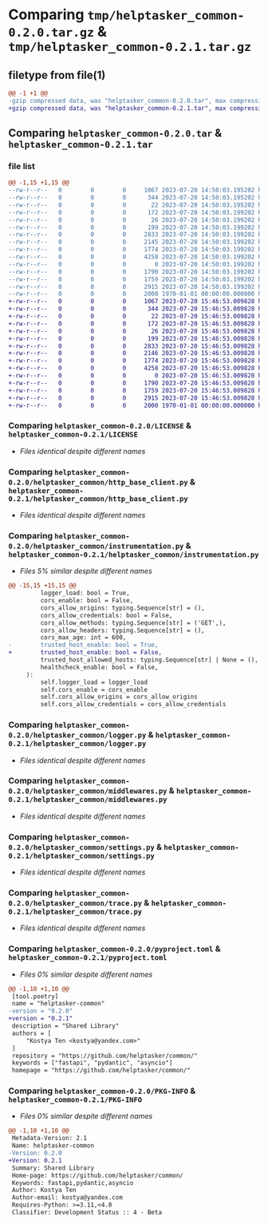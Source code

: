 # Comparing `tmp/helptasker_common-0.2.0.tar.gz` & `tmp/helptasker_common-0.2.1.tar.gz`

## filetype from file(1)

```diff
@@ -1 +1 @@
-gzip compressed data, was "helptasker_common-0.2.0.tar", max compression
+gzip compressed data, was "helptasker_common-0.2.1.tar", max compression
```

## Comparing `helptasker_common-0.2.0.tar` & `helptasker_common-0.2.1.tar`

### file list

```diff
@@ -1,15 +1,15 @@
--rw-r--r--   0        0        0     1067 2023-07-20 14:50:03.195202 helptasker_common-0.2.0/LICENSE
--rw-r--r--   0        0        0      344 2023-07-20 14:50:03.195202 helptasker_common-0.2.0/README.md
--rw-r--r--   0        0        0       22 2023-07-20 14:50:03.195202 helptasker_common-0.2.0/helptasker_common/__init__.py
--rw-r--r--   0        0        0      172 2023-07-20 14:50:03.199202 helptasker_common-0.2.0/helptasker_common/context.py
--rw-r--r--   0        0        0       26 2023-07-20 14:50:03.199202 helptasker_common-0.2.0/helptasker_common/handlers/__init__.py
--rw-r--r--   0        0        0      199 2023-07-20 14:50:03.199202 helptasker_common-0.2.0/helptasker_common/handlers/healthcheck.py
--rw-r--r--   0        0        0     2833 2023-07-20 14:50:03.199202 helptasker_common-0.2.0/helptasker_common/http_base_client.py
--rw-r--r--   0        0        0     2145 2023-07-20 14:50:03.199202 helptasker_common-0.2.0/helptasker_common/instrumentation.py
--rw-r--r--   0        0        0     1774 2023-07-20 14:50:03.199202 helptasker_common-0.2.0/helptasker_common/logger.py
--rw-r--r--   0        0        0     4258 2023-07-20 14:50:03.199202 helptasker_common-0.2.0/helptasker_common/middlewares.py
--rw-r--r--   0        0        0        0 2023-07-20 14:50:03.199202 helptasker_common-0.2.0/helptasker_common/py.typed
--rw-r--r--   0        0        0     1790 2023-07-20 14:50:03.199202 helptasker_common-0.2.0/helptasker_common/settings.py
--rw-r--r--   0        0        0     1759 2023-07-20 14:50:03.199202 helptasker_common-0.2.0/helptasker_common/trace.py
--rw-r--r--   0        0        0     2915 2023-07-20 14:50:03.199202 helptasker_common-0.2.0/pyproject.toml
--rw-r--r--   0        0        0     2000 1970-01-01 00:00:00.000000 helptasker_common-0.2.0/PKG-INFO
+-rw-r--r--   0        0        0     1067 2023-07-20 15:46:53.009828 helptasker_common-0.2.1/LICENSE
+-rw-r--r--   0        0        0      344 2023-07-20 15:46:53.009828 helptasker_common-0.2.1/README.md
+-rw-r--r--   0        0        0       22 2023-07-20 15:46:53.009828 helptasker_common-0.2.1/helptasker_common/__init__.py
+-rw-r--r--   0        0        0      172 2023-07-20 15:46:53.009828 helptasker_common-0.2.1/helptasker_common/context.py
+-rw-r--r--   0        0        0       26 2023-07-20 15:46:53.009828 helptasker_common-0.2.1/helptasker_common/handlers/__init__.py
+-rw-r--r--   0        0        0      199 2023-07-20 15:46:53.009828 helptasker_common-0.2.1/helptasker_common/handlers/healthcheck.py
+-rw-r--r--   0        0        0     2833 2023-07-20 15:46:53.009828 helptasker_common-0.2.1/helptasker_common/http_base_client.py
+-rw-r--r--   0        0        0     2146 2023-07-20 15:46:53.009828 helptasker_common-0.2.1/helptasker_common/instrumentation.py
+-rw-r--r--   0        0        0     1774 2023-07-20 15:46:53.009828 helptasker_common-0.2.1/helptasker_common/logger.py
+-rw-r--r--   0        0        0     4258 2023-07-20 15:46:53.009828 helptasker_common-0.2.1/helptasker_common/middlewares.py
+-rw-r--r--   0        0        0        0 2023-07-20 15:46:53.009828 helptasker_common-0.2.1/helptasker_common/py.typed
+-rw-r--r--   0        0        0     1790 2023-07-20 15:46:53.009828 helptasker_common-0.2.1/helptasker_common/settings.py
+-rw-r--r--   0        0        0     1759 2023-07-20 15:46:53.009828 helptasker_common-0.2.1/helptasker_common/trace.py
+-rw-r--r--   0        0        0     2915 2023-07-20 15:46:53.009828 helptasker_common-0.2.1/pyproject.toml
+-rw-r--r--   0        0        0     2000 1970-01-01 00:00:00.000000 helptasker_common-0.2.1/PKG-INFO
```

### Comparing `helptasker_common-0.2.0/LICENSE` & `helptasker_common-0.2.1/LICENSE`

 * *Files identical despite different names*

### Comparing `helptasker_common-0.2.0/helptasker_common/http_base_client.py` & `helptasker_common-0.2.1/helptasker_common/http_base_client.py`

 * *Files identical despite different names*

### Comparing `helptasker_common-0.2.0/helptasker_common/instrumentation.py` & `helptasker_common-0.2.1/helptasker_common/instrumentation.py`

 * *Files 5% similar despite different names*

```diff
@@ -15,15 +15,15 @@
         logger_load: bool = True,
         cors_enable: bool = False,
         cors_allow_origins: typing.Sequence[str] = (),
         cors_allow_credentials: bool = False,
         cors_allow_methods: typing.Sequence[str] = ('GET',),
         cors_allow_headers: typing.Sequence[str] = (),
         cors_max_age: int = 600,
-        trusted_host_enable: bool = True,
+        trusted_host_enable: bool = False,
         trusted_host_allowed_hosts: typing.Sequence[str] | None = (),
         healthcheck_enable: bool = False,
     ):
         self.logger_load = logger_load
         self.cors_enable = cors_enable
         self.cors_allow_origins = cors_allow_origins
         self.cors_allow_credentials = cors_allow_credentials
```

### Comparing `helptasker_common-0.2.0/helptasker_common/logger.py` & `helptasker_common-0.2.1/helptasker_common/logger.py`

 * *Files identical despite different names*

### Comparing `helptasker_common-0.2.0/helptasker_common/middlewares.py` & `helptasker_common-0.2.1/helptasker_common/middlewares.py`

 * *Files identical despite different names*

### Comparing `helptasker_common-0.2.0/helptasker_common/settings.py` & `helptasker_common-0.2.1/helptasker_common/settings.py`

 * *Files identical despite different names*

### Comparing `helptasker_common-0.2.0/helptasker_common/trace.py` & `helptasker_common-0.2.1/helptasker_common/trace.py`

 * *Files identical despite different names*

### Comparing `helptasker_common-0.2.0/pyproject.toml` & `helptasker_common-0.2.1/pyproject.toml`

 * *Files 0% similar despite different names*

```diff
@@ -1,10 +1,10 @@
 [tool.poetry]
 name = "helptasker-common"
-version = "0.2.0"
+version = "0.2.1"
 description = "Shared Library"
 authors = [
     "Kostya Ten <kostya@yandex.com>"
 ]
 repository = "https://github.com/helptasker/common/"
 keywords = ["fastapi", "pydantic", "asyncio"]
 homepage = "https://github.com/helptasker/common/"
```

### Comparing `helptasker_common-0.2.0/PKG-INFO` & `helptasker_common-0.2.1/PKG-INFO`

 * *Files 0% similar despite different names*

```diff
@@ -1,10 +1,10 @@
 Metadata-Version: 2.1
 Name: helptasker-common
-Version: 0.2.0
+Version: 0.2.1
 Summary: Shared Library
 Home-page: https://github.com/helptasker/common/
 Keywords: fastapi,pydantic,asyncio
 Author: Kostya Ten
 Author-email: kostya@yandex.com
 Requires-Python: >=3.11,<4.0
 Classifier: Development Status :: 4 - Beta
```

